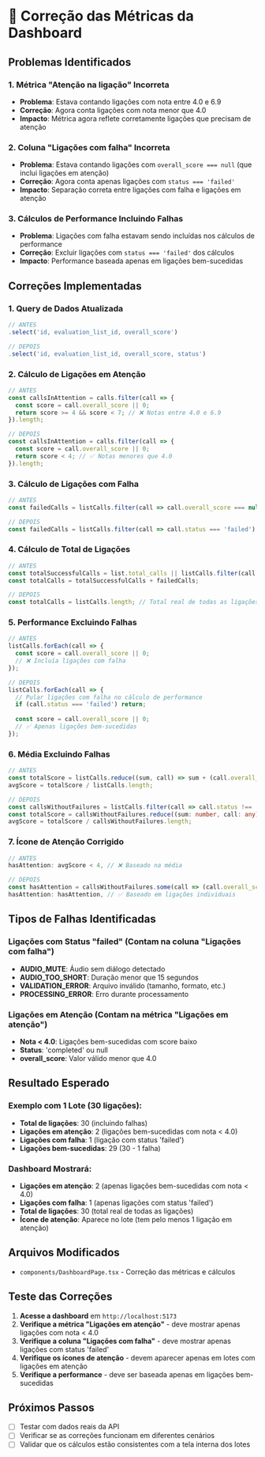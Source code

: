 # 🔧 Correção das Métricas da Dashboard

## Problemas Identificados

### 1. **Métrica "Atenção na ligação" Incorreta**
- **Problema**: Estava contando ligações com nota entre 4.0 e 6.9
- **Correção**: Agora conta ligações com nota menor que 4.0
- **Impacto**: Métrica agora reflete corretamente ligações que precisam de atenção

### 2. **Coluna "Ligações com falha" Incorreta**
- **Problema**: Estava contando ligações com `overall_score === null` (que inclui ligações em atenção)
- **Correção**: Agora conta apenas ligações com `status === 'failed'`
- **Impacto**: Separação correta entre ligações com falha e ligações em atenção

### 3. **Cálculos de Performance Incluindo Falhas**
- **Problema**: Ligações com falha estavam sendo incluídas nos cálculos de performance
- **Correção**: Excluir ligações com `status === 'failed'` dos cálculos
- **Impacto**: Performance baseada apenas em ligações bem-sucedidas

## Correções Implementadas

### 1. **Query de Dados Atualizada**
```typescript
// ANTES
.select('id, evaluation_list_id, overall_score')

// DEPOIS  
.select('id, evaluation_list_id, overall_score, status')
```

### 2. **Cálculo de Ligações em Atenção**
```typescript
// ANTES
const callsInAttention = calls.filter(call => {
  const score = call.overall_score || 0;
  return score >= 4 && score < 7; // ❌ Notas entre 4.0 e 6.9
}).length;

// DEPOIS
const callsInAttention = calls.filter(call => {
  const score = call.overall_score || 0;
  return score < 4; // ✅ Notas menores que 4.0
}).length;
```

### 3. **Cálculo de Ligações com Falha**
```typescript
// ANTES
const failedCalls = listCalls.filter(call => call.overall_score === null).length;

// DEPOIS
const failedCalls = listCalls.filter(call => call.status === 'failed').length;
```

### 4. **Cálculo de Total de Ligações**
```typescript
// ANTES
const totalSuccessfulCalls = list.total_calls || listCalls.filter(call => call.overall_score !== null).length;
const totalCalls = totalSuccessfulCalls + failedCalls;

// DEPOIS
const totalCalls = listCalls.length; // Total real de todas as ligações
```

### 5. **Performance Excluindo Falhas**
```typescript
// ANTES
listCalls.forEach(call => {
  const score = call.overall_score || 0;
  // ❌ Incluía ligações com falha
});

// DEPOIS
listCalls.forEach(call => {
  // Pular ligações com falha no cálculo de performance
  if (call.status === 'failed') return;
  
  const score = call.overall_score || 0;
  // ✅ Apenas ligações bem-sucedidas
});
```

### 6. **Média Excluindo Falhas**
```typescript
// ANTES
const totalScore = listCalls.reduce((sum, call) => sum + (call.overall_score || 0), 0);
avgScore = totalScore / listCalls.length;

// DEPOIS
const callsWithoutFailures = listCalls.filter(call => call.status !== 'failed');
const totalScore = callsWithoutFailures.reduce((sum: number, call: any) => sum + (call.overall_score || 0), 0);
avgScore = totalScore / callsWithoutFailures.length;
```

### 7. **Ícone de Atenção Corrigido**
```typescript
// ANTES
hasAttention: avgScore < 4, // ❌ Baseado na média

// DEPOIS
const hasAttention = callsWithoutFailures.some(call => (call.overall_score || 0) < 4);
hasAttention: hasAttention, // ✅ Baseado em ligações individuais
```

## Tipos de Falhas Identificadas

### **Ligações com Status "failed"** (Contam na coluna "Ligações com falha")
- **AUDIO_MUTE**: Áudio sem diálogo detectado
- **AUDIO_TOO_SHORT**: Duração menor que 15 segundos
- **VALIDATION_ERROR**: Arquivo inválido (tamanho, formato, etc.)
- **PROCESSING_ERROR**: Erro durante processamento

### **Ligações em Atenção** (Contam na métrica "Ligações em atenção")
- **Nota < 4.0**: Ligações bem-sucedidas com score baixo
- **Status**: 'completed' ou null
- **overall_score**: Valor válido menor que 4.0

## Resultado Esperado

### **Exemplo com 1 Lote (30 ligações):**
- **Total de ligações**: 30 (incluindo falhas)
- **Ligações em atenção**: 2 (ligações bem-sucedidas com nota < 4.0)
- **Ligações com falha**: 1 (ligação com status 'failed')
- **Ligações bem-sucedidas**: 29 (30 - 1 falha)

### **Dashboard Mostrará:**
- **Ligações em atenção**: 2 (apenas ligações bem-sucedidas com nota < 4.0)
- **Ligações com falha**: 1 (apenas ligações com status 'failed')
- **Total de ligações**: 30 (total real de todas as ligações)
- **Ícone de atenção**: Aparece no lote (tem pelo menos 1 ligação em atenção)

## Arquivos Modificados
- `components/DashboardPage.tsx` - Correção das métricas e cálculos

## Teste das Correções

1. **Acesse a dashboard** em `http://localhost:5173`
2. **Verifique a métrica "Ligações em atenção"** - deve mostrar apenas ligações com nota < 4.0
3. **Verifique a coluna "Ligações com falha"** - deve mostrar apenas ligações com status 'failed'
4. **Verifique os ícones de atenção** - devem aparecer apenas em lotes com ligações em atenção
5. **Verifique a performance** - deve ser baseada apenas em ligações bem-sucedidas

## Próximos Passos

- [ ] Testar com dados reais da API
- [ ] Verificar se as correções funcionam em diferentes cenários
- [ ] Validar que os cálculos estão consistentes com a tela interna dos lotes 